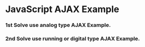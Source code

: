 # JavaScript AJAX Example

### 1st Solve use analog type AJAX Example.

### 2nd Solve use running or digital type AJAX Example.

